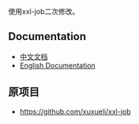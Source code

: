 使用xxl-job二次修改。

## Documentation
- [中文文档](http://www.xuxueli.com/xxl-job/)
- [English Documentation](http://www.xuxueli.com/xxl-job/en/)
## 原项目
- https://github.com/xuxueli/xxl-job

